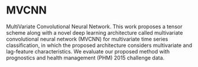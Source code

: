 # MVCNN
MultiVariate Convolutional Neural Network.
This work proposes a tensor scheme along with a novel deep learning architecture called multivariate convolutional neural network (MVCNN) for multivariate time series classification, in which the proposed architecture considers multivariate and lag-feature characteristics. We
evaluate our proposed method with prognostics and health management (PHM) 2015 challenge data.
